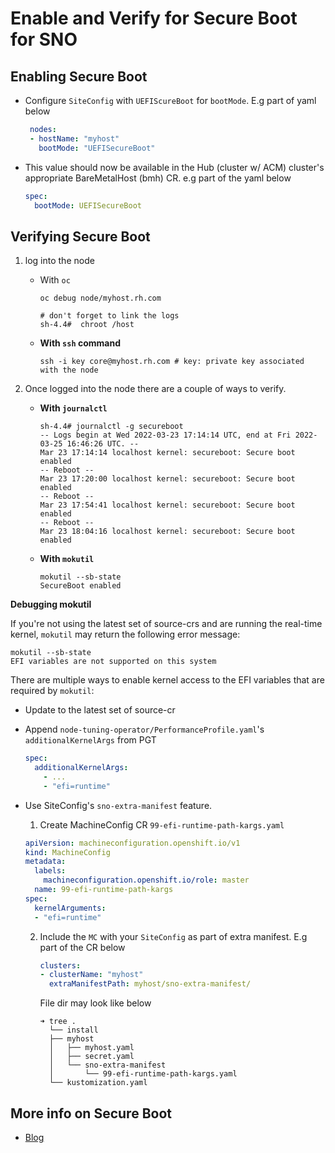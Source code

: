 # Enable and Verify for Secure Boot for SNO

## Enabling Secure Boot

- Configure `SiteConfig` with `UEFIScureBoot` for `bootMode`. E.g part of yaml below

   ```yaml
    nodes:
    - hostName: "myhost"
      bootMode: "UEFISecureBoot"
   ```

- This value should now be available in the Hub (cluster w/ ACM) cluster's appropriate BareMetalHost (bmh) CR. e.g part of the yaml below

  ```yaml
  spec:
    bootMode: UEFISecureBoot
  ```

## Verifying Secure Boot

1. log into the node

    - With `oc`

      ```shell
      oc debug node/myhost.rh.com
      
      # don't forget to link the logs 
      sh-4.4#  chroot /host
      ```
  
    - **With `ssh` command**

       ```shell
       ssh -i key core@myhost.rh.com # key: private key associated with the node
       ```
  
2. Once logged into the node there are a couple of ways to verify.

    - **With `journalctl`**

      ```shell
      sh-4.4# journalctl -g secureboot
      -- Logs begin at Wed 2022-03-23 17:14:14 UTC, end at Fri 2022-03-25 16:46:26 UTC. --
      Mar 23 17:14:14 localhost kernel: secureboot: Secure boot enabled
      -- Reboot --
      Mar 23 17:20:00 localhost kernel: secureboot: Secure boot enabled
      -- Reboot --
      Mar 23 17:54:41 localhost kernel: secureboot: Secure boot enabled
      -- Reboot --
      Mar 23 18:04:16 localhost kernel: secureboot: Secure boot enabled
      ```

    - **With `mokutil`**

      ```shell
      mokutil --sb-state
      SecureBoot enabled
      ```

**Debugging mokutil**

If you're not using the latest set of source-crs and are running the real-time kernel, `mokutil` may return the following error message:

```shell
mokutil --sb-state
EFI variables are not supported on this system
```

There are multiple ways to enable kernel access to the EFI variables that are required by `mokutil`:

- Update to the latest set of source-cr

- Append `node-tuning-operator/PerformanceProfile.yaml`'s  `additionalKernelArgs` from PGT

  ```yaml
  spec:
    additionalKernelArgs:
      - ...
      - "efi=runtime"
  ```

- Use SiteConfig's `sno-extra-manifest` feature.

  1. Create MachineConfig CR `99-efi-runtime-path-kargs.yaml`

   ```yaml
   apiVersion: machineconfiguration.openshift.io/v1
   kind: MachineConfig
   metadata:
     labels:
       machineconfiguration.openshift.io/role: master
     name: 99-efi-runtime-path-kargs
   spec:
     kernelArguments:
     - "efi=runtime"
  ```

  2. Include the `MC` with your `SiteConfig` as part of extra manifest. E.g part of the CR below
  
     ```yaml
     clusters:
     - clusterName: "myhost"
       extraManifestPath: myhost/sno-extra-manifest/
     ```

     File dir may look like below

     ```shell
     ➜ tree .
       └── install
       ├── myhost
       │   ├── myhost.yaml
       │   ├── secret.yaml
       │   └── sno-extra-manifest
       │       └── 99-efi-runtime-path-kargs.yaml
       └── kustomization.yaml

     ```

## More info on Secure Boot

- [Blog](https://cloud.redhat.com/blog/validating-secure-boot-functionality-in-a-sno-for-openshift-4.9)
